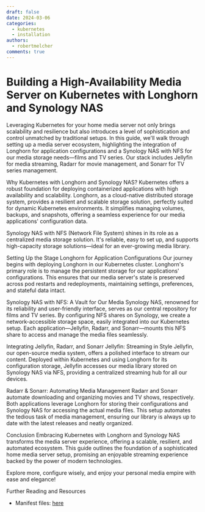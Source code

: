 ```yaml
---
draft: false 
date: 2024-03-06 
categories:
  - kubernetes
  - installation
authors:
  - robertmelcher
comments: true
---
```


# Building a High-Availability Media Server on Kubernetes with Longhorn and Synology NAS

Leveraging Kubernetes for your home media server not only brings scalability and resilience but also introduces a level of sophistication and control unmatched by traditional setups. In this guide, we'll walk through setting up a media server ecosystem, highlighting the integration of Longhorn for application configurations and a Synology NAS with NFS for our media storage needs—films and TV series. Our stack includes Jellyfin for media streaming, Radarr for movie management, and Sonarr for TV series management.

Why Kubernetes with Longhorn and Synology NAS?
Kubernetes offers a robust foundation for deploying containerized applications with high availability and scalability. Longhorn, as a cloud-native distributed storage system, provides a resilient and scalable storage solution, perfectly suited for dynamic Kubernetes environments. It simplifies managing volumes, backups, and snapshots, offering a seamless experience for our media applications' configuration data.

<!-- more -->

Synology NAS with NFS (Network File System) shines in its role as a centralized media storage solution. It's reliable, easy to set up, and supports high-capacity storage solutions—ideal for an ever-growing media library.

Setting Up the Stage
Longhorn for Application Configurations
Our journey begins with deploying Longhorn in our Kubernetes cluster. Longhorn's primary role is to manage the persistent storage for our applications' configurations. This ensures that our media server's state is preserved across pod restarts and redeployments, maintaining settings, preferences, and stateful data intact.

Synology NAS with NFS: A Vault for Our Media
Synology NAS, renowned for its reliability and user-friendly interface, serves as our central repository for films and TV series. By configuring NFS shares on Synology, we create a network-accessible storage space, easily integrated into our Kubernetes setup. Each application—Jellyfin, Radarr, and Sonarr—mounts this NFS share to access and manage the media files seamlessly.

Integrating Jellyfin, Radarr, and Sonarr
Jellyfin: Streaming in Style
Jellyfin, our open-source media system, offers a polished interface to stream our content. Deployed within Kubernetes and using Longhorn for its configuration storage, Jellyfin accesses our media library stored on Synology NAS via NFS, providing a centralized streaming hub for all our devices.

Radarr & Sonarr: Automating Media Management
Radarr and Sonarr automate downloading and organizing movies and TV shows, respectively. Both applications leverage Longhorn for storing their configurations and Synology NAS for accessing the actual media files. This setup automates the tedious task of media management, ensuring our library is always up to date with the latest releases and neatly organized.

Conclusion
Embracing Kubernetes with Longhorn and Synology NAS transforms the media server experience, offering a scalable, resilient, and automated ecosystem. This guide outlines the foundation of a sophisticated home media server setup, promising an enjoyable streaming experience backed by the power of modern technologies.

Explore more, configure wisely, and enjoy your personal media empire with ease and elegance!



Further Reading and Resources

- Manifest files: [here](https://merox.dev/operations/containerization/k3s/manifests/media-stack/)